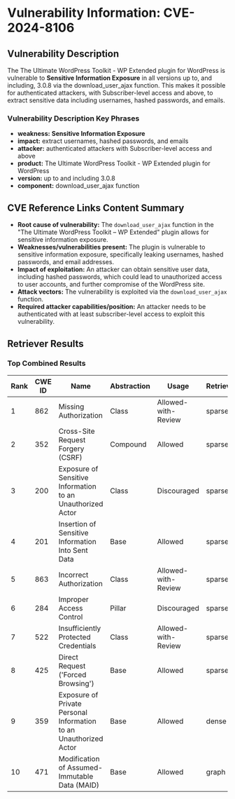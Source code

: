 # Vulnerability Information: CVE-2024-8106

## Vulnerability Description
The The Ultimate WordPress Toolkit - WP Extended plugin for WordPress is vulnerable to **Sensitive Information Exposure** in all versions up to, and including, 3.0.8 via the download_user_ajax function. This makes it possible for authenticated attackers, with Subscriber-level access and above, to extract sensitive data including usernames, hashed passwords, and emails.

### Vulnerability Description Key Phrases
- **weakness:** **Sensitive Information Exposure**
- **impact:** extract usernames, hashed passwords, and emails
- **attacker:** authenticated attackers with Subscriber-level access and above
- **product:** The Ultimate WordPress Toolkit - WP Extended plugin for WordPress
- **version:** up to and including 3.0.8
- **component:** download_user_ajax function

## CVE Reference Links Content Summary
- **Root cause of vulnerability:** The `download_user_ajax` function in the "The Ultimate WordPress Toolkit – WP Extended" plugin allows for sensitive information exposure.
- **Weaknesses/vulnerabilities present:**  The plugin is vulnerable to sensitive information exposure, specifically leaking usernames, hashed passwords, and email addresses.
- **Impact of exploitation:** An attacker can obtain sensitive user data, including hashed passwords, which could lead to unauthorized access to user accounts, and further compromise of the WordPress site.
- **Attack vectors:** The vulnerability is exploited via the `download_user_ajax` function.
- **Required attacker capabilities/position:**  An attacker needs to be authenticated with at least subscriber-level access to exploit this vulnerability.

## Retriever Results

### Top Combined Results

| Rank | CWE ID | Name | Abstraction | Usage  | Retrievers | Individual Scores |
|------|--------|------|-------------|-------|------------|-------------------|
| 1 | 862 | Missing Authorization | Class | Allowed-with-Review | sparse | 0.318 |
| 2 | 352 | Cross-Site Request Forgery (CSRF) | Compound | Allowed | sparse | 0.315 |
| 3 | 200 | Exposure of Sensitive Information to an Unauthorized Actor | Class | Discouraged | sparse | 0.311 |
| 4 | 201 | Insertion of Sensitive Information Into Sent Data | Base | Allowed | sparse | 0.309 |
| 5 | 863 | Incorrect Authorization | Class | Allowed-with-Review | sparse | 0.303 |
| 6 | 284 | Improper Access Control | Pillar | Discouraged | sparse | 0.295 |
| 7 | 522 | Insufficiently Protected Credentials | Class | Allowed-with-Review | sparse | 0.295 |
| 8 | 425 | Direct Request ('Forced Browsing') | Base | Allowed | sparse | 0.294 |
| 9 | 359 | Exposure of Private Personal Information to an Unauthorized Actor | Base | Allowed | dense | 0.544 |
| 10 | 471 | Modification of Assumed-Immutable Data (MAID) | Base | Allowed | graph | 0.003 |

